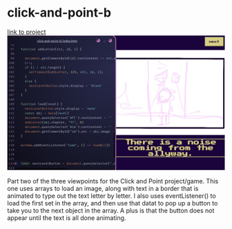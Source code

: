# click-and-point-b

[link to project](https://beckaseifert.github.io/click-and-point-b/)
![screen shot of page](CaPs2.png)

Part two of the three viewpoints for the Click and Point project/game. This one uses arrays to load an image, along with text in a border that is animated to type out the text letter by letter. I also uses eventListener() to load the first set in the array, and then use that datat to pop up a button to take you to the next object in the array. A plus is that the button does not appear until the text is all done animating.
